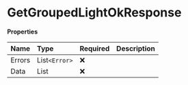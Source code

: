 # GetGroupedLightOkResponse

**Properties**

| Name   | Type                  | Required | Description |
| :----- | :-------------------- | :------- | :---------- |
| Errors | List`<Error>`         | ❌       |             |
| Data   | List<GroupedLightGet> | ❌       |             |

<!-- This file was generated by liblab | https://liblab.com/ -->
